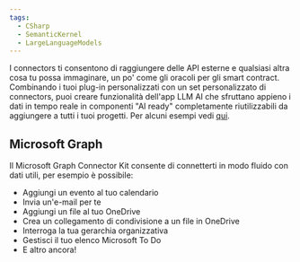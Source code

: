 ```yaml
---
tags:
  - CSharp
  - SemanticKernel
  - LargeLanguageModels
---
```

I connectors ti consentono di raggiungere delle API esterne e qualsiasi altra cosa tu possa immaginare, un po' come gli oracoli per gli smart contract.
Combinando i tuoi plug-in personalizzati con un set personalizzato di connectors, puoi creare funzionalità dell'app LLM AI che sfruttano appieno i dati in tempo reale in componenti "AI ready" completamente riutilizzabili da aggiungere a tutti i tuoi progetti.
Per alcuni esempi vedi [qui](https://github.com/microsoft/semantic-kernel/tree/main/dotnet/src).

## Microsoft Graph

Il Microsoft Graph Connector Kit consente di connetterti in modo fluido con dati utili, per esempio è possibile:
* Aggiungi un evento al tuo calendario
* Invia un'e-mail per te
* Aggiungi un file al tuo OneDrive
* Crea un collegamento di condivisione a un file in OneDrive
* Interroga la tua gerarchia organizzativa
* Gestisci il tuo elenco Microsoft To Do
* E altro ancora!
